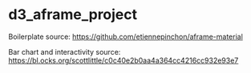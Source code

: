# d3_aframe_project

Boilerplate source: https://github.com/etiennepinchon/aframe-material

Bar chart and interactivity source: https://bl.ocks.org/scottlittle/c0c40e2b0aa4a364cc4216cc932e93e7
